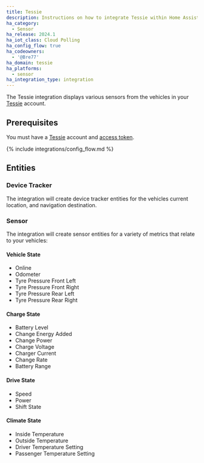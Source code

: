 ```yaml
---
title: Tessie
description: Instructions on how to integrate Tessie within Home Assistant.
ha_category:
  - Sensor
ha_release: 2024.1
ha_iot_class: Cloud Polling
ha_config_flow: true
ha_codeowners:
  - '@Bre77'
ha_domain: tessie
ha_platforms:
  - sensor
ha_integration_type: integration
---
```


The Tessie integration displays various sensors from the vehicles in your [Tessie](https://my.tessie.com/) account.

## Prerequisites

You must have a [Tessie](https://my.tessie.com/) account and [access token](https://my.tessie.com/settings/api).

{% include integrations/config_flow.md %}

## Entities

### Device Tracker

The integration will create device tracker entities for the vehicles current location, and navigation destination.

### Sensor

The integration will create sensor entities for a variety of metrics that relate to your vehicles:

#### Vehicle State
- Online
- Odometer
- Tyre Pressure Front Left
- Tyre Pressure Front Right
- Tyre Pressure Rear Left
- Tyre Pressure Rear Right

#### Charge State
- Battery Level
- Change Energy Added
- Change Power
- Charge Voltage
- Charger Current
- Change Rate
- Battery Range

#### Drive State
- Speed
- Power
- Shift State

#### Climate State
- Inside Temperature
- Outside Temperature
- Driver Temperature Setting
- Passenger Temperature Setting